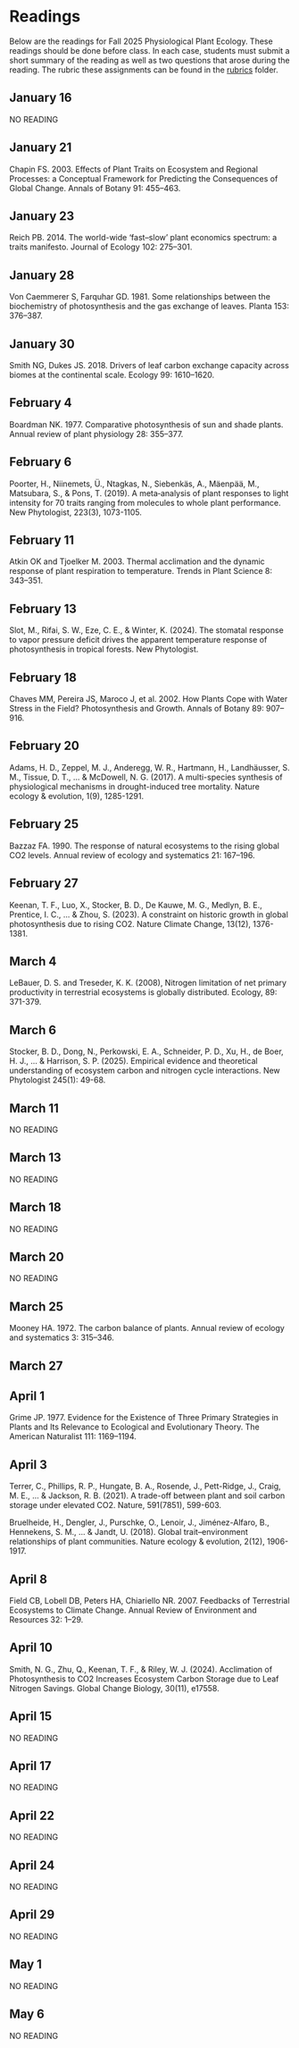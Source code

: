 # Readings
Below are the readings for Fall 2025 Physiological Plant Ecology.
These readings should be done before class. In each case, students must submit a short
summary of the reading as well as two questions that arose during the reading.
The rubric these assignments can be found in the [rubrics](../rubrics/feedback_rubric.md) folder.

## January 16
NO READING

## January 21
Chapin FS. 2003. Effects of Plant Traits on Ecosystem and Regional Processes: 
a Conceptual Framework for Predicting the Consequences of Global Change. 
Annals of Botany 91: 455–463.

## January 23
Reich PB. 2014. The world-wide ‘fast–slow’ plant economics spectrum: a traits manifesto. 
Journal of Ecology 102: 275–301.

## January 28
Von Caemmerer S, Farquhar GD. 1981. Some relationships between the biochemistry of 
photosynthesis and the gas exchange of leaves. Planta 153: 376–387.

## January 30
Smith NG, Dukes JS. 2018. Drivers of leaf carbon exchange capacity across biomes at 
the continental scale. Ecology 99: 1610–1620.

## February 4
Boardman NK. 1977. Comparative photosynthesis of sun and shade plants. 
Annual review of plant physiology 28: 355–377.

## February 6
Poorter, H., Niinemets, Ü., Ntagkas, N., Siebenkäs, A., Mäenpää, M., Matsubara, S., & Pons, T. (2019). 
A meta‐analysis of plant responses to light intensity for 70 traits ranging from molecules 
to whole plant performance. New Phytologist, 223(3), 1073-1105.

## February 11
Atkin OK and Tjoelker M. 2003. Thermal acclimation and the dynamic response of plant 
respiration to temperature. Trends in Plant Science 8: 343–351.

## February 13
Slot, M., Rifai, S. W., Eze, C. E., & Winter, K. (2024). The stomatal response to 
vapor pressure deficit drives the apparent temperature response of photosynthesis 
in tropical forests. New Phytologist.

## February 18
Chaves MM, Pereira JS, Maroco J, et al. 2002. How Plants Cope with Water Stress 
in the Field? Photosynthesis and Growth. Annals of Botany 89: 907–916.

## February 20
Adams, H. D., Zeppel, M. J., Anderegg, W. R., Hartmann, H., Landhäusser, S. M., 
Tissue, D. T., ... & McDowell, N. G. (2017). A multi-species synthesis of physiological 
mechanisms in drought-induced tree mortality. Nature ecology & evolution, 1(9), 1285-1291.

## February 25
Bazzaz FA. 1990. The response of natural ecosystems to the rising global CO2 levels. 
Annual review of ecology and systematics 21: 167–196.

## February 27
Keenan, T. F., Luo, X., Stocker, B. D., De Kauwe, M. G., Medlyn, B. E., Prentice, I. C., ... & Zhou, S. 
(2023). A constraint on historic growth in global photosynthesis due to rising CO2. 
Nature Climate Change, 13(12), 1376-1381.

## March 4
LeBauer, D. S. and Treseder, K. K. (2008), Nitrogen limitation of net primary productivity
in terrestrial ecosystems is globally distributed. Ecology, 89: 371-379.

## March 6
Stocker, B. D., Dong, N., Perkowski, E. A., Schneider, P. D., Xu, H., de Boer, H. J., ... & Harrison, S. P. 
(2025). Empirical evidence and theoretical understanding of ecosystem carbon and nitrogen 
cycle interactions. New Phytologist 245(1): 49-68.

## March 11
NO READING

## March 13
NO READING

## March 18
NO READING

## March 20
NO READING

## March 25
Mooney HA. 1972. The carbon balance of plants. 
Annual review of ecology and systematics 3: 315–346.

## March 27


## April 1
Grime JP. 1977. Evidence for the Existence of Three Primary Strategies in Plants and Its 
Relevance to Ecological and Evolutionary Theory. 
The American Naturalist 111: 1169–1194.

## April 3
Terrer, C., Phillips, R. P., Hungate, B. A., Rosende, J., Pett-Ridge, J., Craig, M. E., ... & Jackson, R. B. (2021). 
A trade-off between plant and soil carbon storage under elevated CO2. Nature, 591(7851), 599-603.

Bruelheide, H., Dengler, J., Purschke, O., Lenoir, J., Jiménez-Alfaro, B., Hennekens, S. M., ... & Jandt, U. 
(2018). Global trait–environment relationships of plant communities. 
Nature ecology & evolution, 2(12), 1906-1917.

## April 8
Field CB, Lobell DB, Peters HA, Chiariello NR. 2007. Feedbacks of Terrestrial Ecosystems 
to Climate Change. Annual Review of Environment and Resources 32: 1–29.

## April 10
Smith, N. G., Zhu, Q., Keenan, T. F., & Riley, W. J. (2024). Acclimation of Photosynthesis 
to CO2 Increases Ecosystem Carbon Storage due to Leaf Nitrogen Savings. Global Change Biology, 30(11), e17558.

## April 15
NO READING

## April 17
NO READING

## April 22
NO READING

## April 24
NO READING

## April 29
NO READING

## May 1
NO READING

## May 6
NO READING